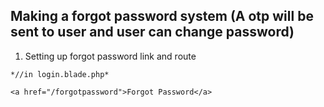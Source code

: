 ## Making a forgot password system (A otp will be sent to user and user can change password)

1. Setting up forgot password link and route
```
*//in login.blade.php*
                  
<a href="/forgotpassword">Forgot Password</a>

```
